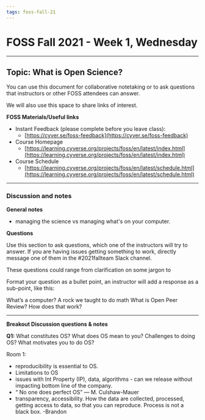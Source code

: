 ```yaml
---
tags: foss-fall-21
---
```


# FOSS Fall 2021 - Week 1, Wednesday

----
## Topic: What is Open Science?

You can use this document for collaborative notetaking or to ask questions that instructors or other FOSS attendees can answer. 

We will also use this space to share links of interest.

**FOSS Materials/Useful links**


- Instant Feedback (please complete before you leave class):
    - [https://cyver.se/foss-feedback](https://cyver.se/foss-feedback)
- Course Homepage 
    - [https://learning.cyverse.org/projects/foss/en/latest/index.html](https://learning.cyverse.org/projects/foss/en/latest/index.html)
- Course Schedule 
    - [https://learning.cyverse.org/projects/foss/en/latest/schedule.html](https://learning.cyverse.org/projects/foss/en/latest/schedule.html)

---- 
### Discussion and notes

**General notes**
- managing the science vs managing what's on your computer.

**Questions**

Use this section to ask questions, which one of the instructors will try to answer. If you are having issues getting something to work, directly message one of them in the #2021fallteam Slack channel. 

These questions could range from clarification on some jargon to 

Format your question as a bullet point, an instructor will add a response as a sub-point, like this:

What’s a computer?
A rock we taught to do math
What is Open Peer Review? How does that work?

---

**Breakout Discussion questions & notes**

**Q1:** What constitutes OS? What does OS mean to you? Challenges to doing OS? What motivates you to do OS?

Room 1: 
- reproducibility is essential to OS. 
- Limitations to OS 
- issues with Int Property (IP), data, algorithms - can we release without impacting bottom line of the company. 
- “ No one does perfect OS”  — M. Culshaw-Mauer
- transparency, accessibility. How the data are collected, processed, getting access to data, so that you can reproduce. Process is not a black box. -Brandon

